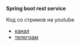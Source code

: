 **Spring boot rest service**

Код со стримов на youtube 
- <a href="https://www.youtube.com/channel/UC6YiUUmiA0Gc7uXR3MZGU-w">канал</a>
- <a href="https://t.me/JusaF">телеграм</a>
  